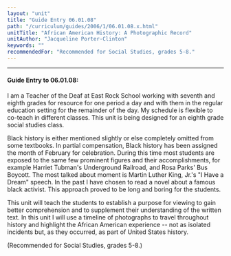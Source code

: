 ```yaml
---
layout: "unit"
title: "Guide Entry 06.01.08"
path: "/curriculum/guides/2006/1/06.01.08.x.html"
unitTitle: "African American History: A Photographic Record"
unitAuthor: "Jacqueline Porter-Clinton"
keywords: ""
recommendedFor: "Recommended for Social Studies, grades 5-8."
---
```

<body>
<hr/>
 <h4>
  Guide Entry to 06.01.08:
 </h4>
 <p>
  I am a Teacher of the Deaf at East Rock School working with seventh and eighth grades for resource for one period a day and with them in the regular education setting for the remainder of the day. My schedule is flexible to co-teach in different classes. This unit is being designed for an eighth grade social studies class.
 </p>
<p>
  Black history is either mentioned slightly or else completely omitted from some textbooks. In partial compensation, Black history has been assigned the month of February for celebration. During this time most students are exposed to the same few prominent figures and their accomplishments, for example Harriet Tubman's Underground Railroad, and Rosa Parks' Bus Boycott. The most talked about moment is Martin Luther King, Jr.'s "I Have a Dream" speech. In the past I have chosen to read a novel about a famous black activist. This approach proved to be long and boring for the students.
 </p>
<p>
  This unit will teach the students to establish a purpose for viewing to gain better comprehension and to supplement their understanding of the written text. In this unit I will use a timeline of photographs to travel throughout history and highlight the African American experience -- not as isolated incidents but, as they occurred, as part of United States history.
 </p>
<p>
  (Recommended for Social Studies, grades 5-8.)
 </p>

</body>